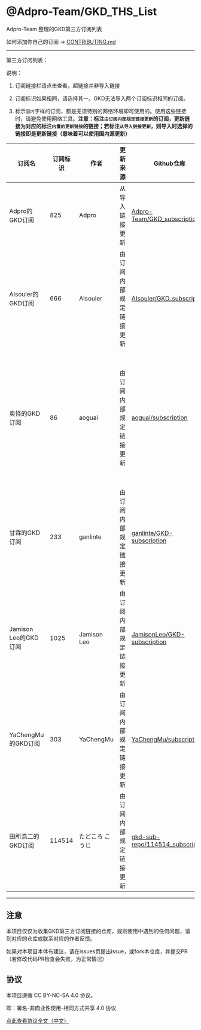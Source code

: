 # @Adpro-Team/GKD_THS_List

Adpro-Team 整理的GKD第三方订阅列表

如何添加你自己的订阅 -> [CONTRIBUTING.md](./CONTRIBUTING.md)

---

第三方订阅列表：

说明：

1. 订阅链接栏请点击查看，超链接并非导入链接

2. 订阅标识如果相同，请选择其一。GKD无法导入两个订阅标识相同的订阅。

3. 标示`国内`字样的订阅，都是无须特别的网络环境即可使用的。使用这些链接时，请避免使用网络工具。**注意：标注`由订阅内部规定链接更新`的订阅，更新链接为对应的标注`内置的更新链接`的链接；若标注`从导入链接更新`，则导入时选择的链接即是更新链接（意味着可以使用国内源更新）**

|订阅名|订阅标识|作者|更新来源|Github仓库|订阅链接|维护状态|
|-----|------|----|------|---------|-------|-------|
|Adpro的GKD订阅|825|Adpro|从导入链接更新|[Adpro-Team/GKD_subscription](https://github.com/Adpro-Team/GKD_subscription/tree/main)|<ul><li>[gitmirror源（国内）](https://github.com/Adpro-Team/GKD_THS_List/blob/main/importUrlsList.md#Adpro的GKD订阅-gitmirror源国内)</li><br><li>[Gitee源（国内）](https://github.com/Adpro-Team/GKD_THS_List/blob/main/importUrlsList.md#Adpro的GKD订阅-Gitee源国内)</li><br></ul>|仍在维护||AIsouler的GKD订阅|666|AIsouler|由订阅内部规定链接更新|[AIsouler/GKD_subscription](https://github.com/AIsouler/GKD_subscription/tree/main)|<ul><li>[gitmirror源（国内）（内置的更新链接）](https://github.com/Adpro-Team/GKD_THS_List/blob/main/importUrlsList.md#AIsouler的GKD订阅-gitmirror源国内内置的更新链接)</li><br></ul>|仍在维护||奥怪的GKD订阅|86|aoguai|由订阅内部规定链接更新|[aoguai/subscription](https://github.com/aoguai/subscription/tree/custom)|<ul><li>[Github源（内置的更新链接）](https://github.com/Adpro-Team/GKD_THS_List/blob/main/importUrlsList.md#奥怪的GKD订阅-Github源内置的更新链接)</li><br><li>[npmmirror源（国内）](https://github.com/Adpro-Team/GKD_THS_List/blob/main/importUrlsList.md#奥怪的GKD订阅-npmmirror源国内)</li><br><li>[gitmirror源（国内）](https://github.com/Adpro-Team/GKD_THS_List/blob/main/importUrlsList.md#奥怪的GKD订阅-gitmirror源国内)</li><br><li>[Cloudflare源](https://github.com/Adpro-Team/GKD_THS_List/blob/main/importUrlsList.md#奥怪的GKD订阅-Cloudflare源)</li><br><li>[jsDelivr源](https://github.com/Adpro-Team/GKD_THS_List/blob/main/importUrlsList.md#奥怪的GKD订阅-jsDelivr源)</li><br></ul>|仍在维护||甘霖的GKD订阅|233|ganlinte|由订阅内部规定链接更新|[ganlinte/GKD-subscription](https://github.com/ganlinte/GKD-subscription/tree/main)|<ul><li>[Github源](https://github.com/Adpro-Team/GKD_THS_List/blob/main/importUrlsList.md#甘霖的GKD订阅-Github源)</li><br><li>[npmmirror源（国内）（内置的更新链接）](https://github.com/Adpro-Team/GKD_THS_List/blob/main/importUrlsList.md#甘霖的GKD订阅-npmmirror源国内内置的更新链接)</li><br><li>[gitmirror源（国内）](https://github.com/Adpro-Team/GKD_THS_List/blob/main/importUrlsList.md#甘霖的GKD订阅-gitmirror源国内)</li><br></ul>|仍在维护||Jamison Leo的GKD订阅|1025|Jamison Leo|由订阅内部规定链接更新|[JamisonLeo/GKD-subscription](https://github.com/JamisonLeo/GKD-subscription/tree/main)|<ul><li>[gitmirror源（国内）（内置的更新链接）](https://github.com/Adpro-Team/GKD_THS_List/blob/main/importUrlsList.md#Jamison-Leo的GKD订阅-gitmirror源国内内置的更新链接)</li><br></ul>|仍在维护||YaChengMu的GKD订阅|303|YaChengMu|由订阅内部规定链接更新|[YaChengMu/subscription](https://github.com/YaChengMu/subscription/tree/main)|<ul><li>[gitmirror源（国内）（内置的更新链接）](https://github.com/Adpro-Team/GKD_THS_List/blob/main/importUrlsList.md#YaChengMu的GKD订阅-gitmirror源国内内置的更新链接)</li><br></ul>|仍在维护||田所浩二的GKD订阅|114514|たどころ こうじ|由订阅内部规定链接更新|[gkd-sub-repo/114514_subscription](https://github.com/gkd-sub-repo/114514_subscription/tree/main)|<ul><li>[gitmirror源（国内）（内置的更新链接）](https://github.com/Adpro-Team/GKD_THS_List/blob/main/importUrlsList.md#田所浩二的GKD订阅-gitmirror源国内内置的更新链接)</li><br></ul>|仍在维护|

---

## 注意

本项目仅仅为收集GKD第三方订阅链接的仓库，规则使用中遇到的任何问题，请到对应的仓库或联系对应的作者反馈。

如果对本项目本体有建议，请在issues页提出issue，或fork本仓库，并提交PR（若修改代码PR检查会失败，为正常情况）

## 协议

本项目遵循 CC BY-NC-SA 4.0 协议。

即：署名-非商业性使用-相同方式共享 4.0 协议

[点此查看协议全文（中文）](https://creativecommons.org/licenses/by-nc-sa/4.0/legalcode.zh-hans)

